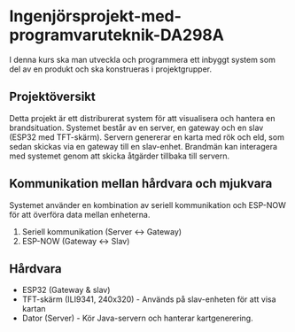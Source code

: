 # Ingenjörsprojekt-med-programvaruteknik-DA298A
I denna kurs ska man utveckla och programmera ett inbyggt system som del av en produkt och ska konstrueras i projektgrupper.

## Projektöversikt
Detta projekt är ett distriburerat system för att visualisera och hantera en brandsituation. Systemet består av en server, en gateway och en slav (ESP32 med TFT-skärm). Servern genererar en karta med rök och eld, som sedan skickas via en gateway till en slav-enhet. Brandmän kan interagera med systemet genom att skicka åtgärder tillbaka till servern.

## Kommunikation mellan hårdvara och mjukvara
Systemet använder en kombination av seriell kommunikation och ESP-NOW för att överföra data mellan enheterna.
1. Seriell kommunikation (Server <-> Gateway)   
2. ESP-NOW (Gateway <-> Slav)

## Hårdvara
- ESP32 (Gateway & slav) 
- TFT-skärm (ILI9341, 240x320) - Används på slav-enheten för att visa kartan 
- Dator (Server) - Kör Java-servern och hanterar kartgenerering. 
